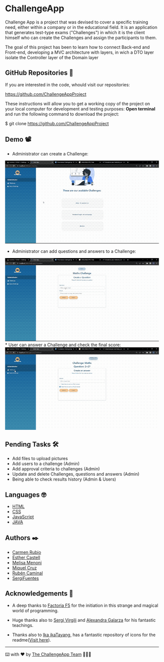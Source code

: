 # ChallengeApp

Challenge App is a project that was devised to cover a specific training need, either within a company or in the educational field.
It is an application that generates test-type exams ("Challenges") in which it is the client himself who can create the Challenges and assign the participants to them.

The goal of this project has been to learn how to connect Back-end and Front-end, developing a MVC architecture with layers, in wich a DTO layer isolate the Controller layer of the Domain layer

## GitHub Repositories 🚀

If you are interested in the code, whould visit our repositories:

https://github.com/ChallengeAppProject

These instructions will allow you to get a working copy of the project on your local computer for development and testing purposes:
**Open terminal** and run the following command to download the project:

$ git clone https://github.com/ChallengeAppProject
 

## Demo 📽️

* Administrator can create a Challenge:
 
 <img src="https://github.com/ChallengeAppProject/ChallengeAppFront/blob/dev/src/Assets/gifs/ChallengeCreate.gif" />

* Administrator can add questions and answers to a Challenge: 
 <img src="https://github.com/ChallengeAppProject/ChallengeAppFront/blob/dev/src/Assets/gifs/QuestionAndAnswer.gif" />
* User can answer a Challenge and check the final score:
 <img src="https://github.com/ChallengeAppProject/ChallengeAppFront/blob/dev/src/Assets/gifs/ResponseChallenge.gif" />



## Pending Tasks 🛠️

* Add files to upload pictures
* Add users to a challenge (Admin)
* Add approval criteria to challenges (Admin)
* Update and delete Challenges, questions and answers (Admin)
* Being able to check results history (Admin & Users)  

## Languages 🤓

* [HTML](https://www.w3schools.com/html/)
* [CSS](https://www.w3schools.com/css/)
* [JavaScript](https://www.w3schools.com/js/)
* [JAVA](https://www.w3schools.com/java/)


## Authors ✒️

* [Carmen Rubio](https://github.com/Carruor)
* [Esther Castell](https://github.com/EstherCastell)
* [Melisa Menoni](https://github.com/MeliMano)
* [Miquel Cruz](https://github.com/mcc72)
* [Rubén Caminal](https://github.com/Rubencapo)
* [SergiFuentes](https://github.com/SergiFuentes)
 
## Acknowledgements 🎁

* A deep thanks to [Factoria F5](https://factoriaf5.org/ca/) for the initiation in this strange and magical world of programming.

* Huge thanks also to [Sergi Virgili](https://github.com/Sergi-Virgili) and [Alexandra Galarza](https://github.com/MAlexGG) for his  fantastic teachings. 

* Thanks also to [Ika ikaTayang](https://github.com/ikatyang), has a fantastic repository of icons for the readme([Visit here](https://github.com/ikatyang/emoji-cheat-sheet/blob/master/README.md#smileys--emotion)).


---
⌨️ with ❤️ by [The ChallengeApp Team](https://github.com/ChallengeAppProject) 🤘😊🤘
